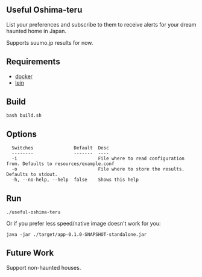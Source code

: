 ## Useful Oshima-teru

List your preferences and subscribe to them to receive alerts for your dream haunted home in Japan.

Supports suumo.jp results for now.

## Requirements

- [docker](https://docs.docker.com/engine/install)
- [lein](https://leiningen.org/#install)


## Build

```
bash build.sh
```

## Options

```
  Switches               Default  Desc
  --------               -------  ----
  -i                              File where to read configuration from. Defaults to resources/example.conf
  -o                              File where to store the results. Defaults to stdout.
  -h, --no-help, --help  false    Shows this help
```

## Run

```
./useful-oshima-teru
```

Or if you prefer less speed/native image doesn't work for you:

```
java -jar ./target/app-0.1.0-SNAPSHOT-standalone.jar
```

## Future Work
Support non-haunted houses.
